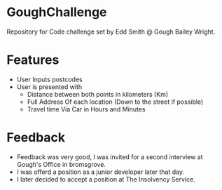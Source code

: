 # GoughChallenge
Repository for Code challenge set by Edd Smith @ Gough Bailey Wright.

# Features
 - User Inputs postcodes
 - User is presented with
 	- Distance between both points in kilometers (Km)
 	- Full Address Of each location (Down to the street if possible)
	- Travel time Via Car in Hours and Minutes

# Feedback

- Feedback was very good, I was invited for a second interview at Gough's Office in bromsgrove.
- I was offerd a position as a junior developer later that day.
- I later decided to accept a position at The Insolvency Service.
